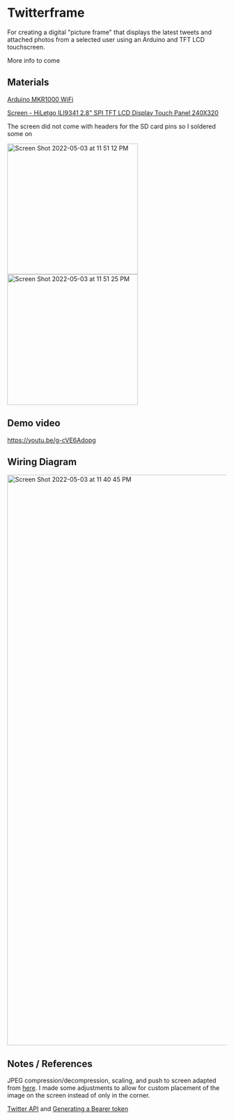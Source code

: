 # Twitterframe
For creating a digital "picture frame" that displays the latest tweets and attached photos from a selected user using an Arduino and TFT LCD touchscreen.

More info to come

## Materials 
[Arduino MKR1000 WiFi](https://store-usa.arduino.cc/products/arduino-mkr1000-wifi-with-headers-mounted)

[Screen - HiLetgo ILI9341 2.8" SPI TFT LCD Display Touch Panel 240X320](https://www.amazon.com/dp/B073R7BH1B?psc=1&ref=ppx_yo2ov_dt_b_product_details)

The screen did not come with headers for the SD card pins so I soldered some on

<img width="300" alt="Screen Shot 2022-05-03 at 11 51 12 PM" src="https://user-images.githubusercontent.com/23437904/166634531-89c8f8dd-41c9-4027-87d3-45945a5d57e3.png"><img width="300" alt="Screen Shot 2022-05-03 at 11 51 25 PM" src="https://user-images.githubusercontent.com/23437904/166634538-ee7ec2f1-46c3-4fd5-a1de-78b2f8b81b5f.png">


## Demo video 
https://youtu.be/g-cVE6Adopg


## Wiring Diagram
<img width="1309" alt="Screen Shot 2022-05-03 at 11 40 45 PM" src="https://user-images.githubusercontent.com/23437904/166633398-1df83693-dc16-442f-932a-1cbb1bf089da.png">

## Notes / References
JPEG compression/decompression, scaling, and push to screen adapted from [here](https://forum.arduino.cc/t/jpeg-picture-on-adafruit-3-5-320x480-color-tft-touchscreen/561028/8). I made some adjustments to allow for custom placement of the image on the screen instead of only in the corner.

[Twitter API](https://developer.twitter.com/en/docs/twitter-api) and [Generating a Bearer token](https://developer.twitter.com/en/docs/authentication/oauth-2-0/bearer-tokens)
